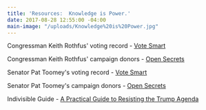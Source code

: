 ```yaml
---
title: 'Resources:  Knowledge is Power.'
date: 2017-08-28 12:55:00 -04:00
main-image: "/uploads/Knowledge%20is%20Power.jpg"
---
```


Congressman Keith Rothfus' voting record - [Vote Smart](https://votesmart.org/candidate/key-votes/119466/keith-rothfus#.WaRLViiGNPa)

Congressman Keith Rothfus' campaign donors - [Open Secrets](http://www.opensecrets.org/members-of-congress/summary?cid=N00031253&cycle=2018&type=C)

Senator Pat Toomey's voting record - [Vote Smart](https://votesmart.org/candidate/key-votes/24096/pat-toomey#.WaRMQCiGNPY)

Senator Pat Toomey's campaign donors - [Open Secrets](http://www.opensecrets.org/members-of-congress/summary?cid=N00001489&cycle=2018)

Indivisible Guide - [A Practical Guide to Resisting the Trump Agenda](https://www.indivisibleguide.com/)